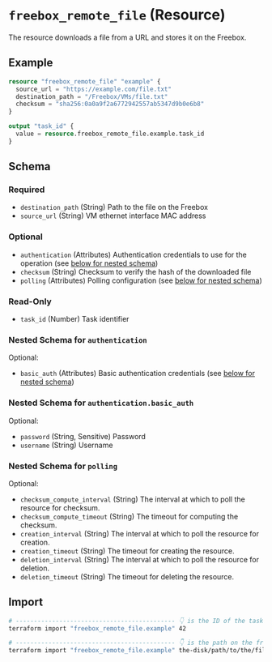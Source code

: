 # `freebox_remote_file` (Resource)

The resource downloads a file from a URL and stores it on the Freebox.

## Example

```terraform
resource "freebox_remote_file" "example" {
  source_url = "https://example.com/file.txt"
  destination_path = "/Freebox/VMs/file.txt"
  checksum = "sha256:0a0a9f2a6772942557ab5347d9b0e6b8"
}

output "task_id" {
  value = resource.freebox_remote_file.example.task_id
}
```

<!-- schema generated by tfplugindocs -->
## Schema

### Required

- `destination_path` (String) Path to the file on the Freebox
- `source_url` (String) VM ethernet interface MAC address

### Optional

- `authentication` (Attributes) Authentication credentials to use for the operation (see [below for nested schema](#nestedatt--authentication))
- `checksum` (String) Checksum to verify the hash of the downloaded file
- `polling` (Attributes) Polling configuration (see [below for nested schema](#nestedatt--polling))

### Read-Only

- `task_id` (Number) Task identifier

<a id="nestedatt--authentication"></a>
### Nested Schema for `authentication`

Optional:

- `basic_auth` (Attributes) Basic authentication credentials (see [below for nested schema](#nestedatt--authentication--basic_auth))

<a id="nestedatt--authentication--basic_auth"></a>
### Nested Schema for `authentication.basic_auth`

Optional:

- `password` (String, Sensitive) Password
- `username` (String) Username



<a id="nestedatt--polling"></a>
### Nested Schema for `polling`

Optional:

- `checksum_compute_interval` (String) The interval at which to poll the resource for checksum.
- `checksum_compute_timeout` (String) The timeout for computing the checksum.
- `creation_interval` (String) The interval at which to poll the resource for creation.
- `creation_timeout` (String) The timeout for creating the resource.
- `deletion_interval` (String) The interval at which to poll the resource for deletion.
- `deletion_timeout` (String) The timeout for deleting the resource.

## Import

```sh
# -------------------------------------------- 👇 is the ID of the task
terraform import "freebox_remote_file.example" 42

# -------------------------------------------- 👇 is the path on the freebox disk
terraform import "freebox_remote_file.example" the-disk/path/to/the/file.txt
```
